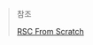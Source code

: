 >참조
>
>[RSC From Scratch](https://github.com/reactwg/server-components/discussions/5)
>
>
>
  





